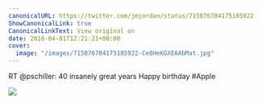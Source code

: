 ```yaml
---
canonicalURL: https://twitter.com/jmjordan/status/715876704175185922
ShowCanonicalLink: true
CanonicalLinkText: View original on
date: 2016-04-01T12:21:21+00:00
cover:
  image: "/images/715876704175185922-Ce8HeKGXEAAbMat.jpg"
---
```

RT @pschiller: 40 insanely great years
Happy birthday #Apple

![](/images/715876704175185922-Ce8HeKGXEAAbMat.jpg)